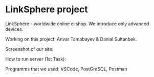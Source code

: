 # LinkSphere project
LinkSphere - worldwide online e-shop. We introduce only advanced devices.

Working on this project: Anvar Tamabayev & Danial Sultanbek.

Screenshot of our site:

How to run server (1st Task):


Programms that we used: VSCode, PostGreSQL, Postman
